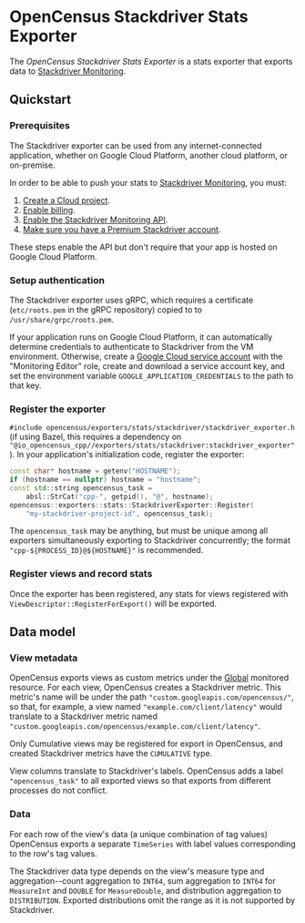 # OpenCensus Stackdriver Stats Exporter

The *OpenCensus Stackdriver Stats Exporter* is a stats exporter that exports 
data to [Stackdriver Monitoring](stackdriver-monitoring).

## Quickstart

### Prerequisites

The Stackdriver exporter can be used from any internet-connected application,
whether on Google Cloud Platform, another cloud platform, or on-premise.

In order to be able to push your stats to [Stackdriver Monitoring](stackdriver-monitoring), you must:
1. [Create a Cloud project](https://support.google.com/cloud/answer/6251787?hl=en).
2. [Enable billing](https://support.google.com/cloud/answer/6288653#new-billing).
3. [Enable the Stackdriver Monitoring API](https://app.google.stackdriver.com/).
4. [Make sure you have a Premium Stackdriver account](https://cloud.google.com/monitoring/accounts/tiers).

These steps enable the API but don't require that your app is hosted on Google Cloud Platform.

### Setup authentication
The Stackdriver exporter uses gRPC, which requires a certificate 
(`etc/roots.pem` in the gRPC repository) copied to
to `/usr/share/grpc/roots.pem`.

If your application runs on Google Cloud Platform, it can automatically 
determine credentials to authenticate to Stackdriver from the VM environment.
Otherwise, create a 
[Google Cloud service account](https://cloud.google.com/iam/docs/creating-managing-service-accounts)
with the "Monitoring Editor" role, create and download a service account key,
and set the environment variable `GOOGLE_APPLICATION_CREDENTIALS` to the path to
that key.

### Register the exporter

`#include opencensus/exporters/stats/stackdriver/stackdriver_exporter.h` (if
using Bazel, this requires a dependency on 
`"@io_opencensus_cpp//exporters/stats/stackdriver:stackdriver_exporter"`).
In your application's initialization code, register the exporter:
```c++
const char* hostname = getenv("HOSTNAME");
if (hostname == nullptr) hostname = "hostname";
const std::string opencensus_task =
    absl::StrCat("cpp-", getpid(), "@", hostname);
opencensus::exporters::stats::StackdriverExporter::Register(
    "my-stackdriver-project-id", opencensus_task);
```
The `opencensus_task` may be anything, but must be unique among all exporters
simultaneously exporting to Stackdriver concurrently; the format 
`"cpp-${PROCESS_ID}@${HOSTNAME}"` is recommended.

### Register views and record stats

Once the exporter has been registered, any stats for views registered with
`ViewDescriptor::RegisterForExport()` will be exported.

## Data model

### View metadata

OpenCensus exports views as custom metrics under the 
[Global](https://cloud.google.com/monitoring/api/resources#tag_global)
monitored resource. For each view, OpenCensus creates a Stackdriver metric. This
metric's name will be under the path `"custom.googleapis.com/opencensus/"`, so
that, for example, a view named `"example.com/client/latency"` would translate
to a Stackdriver metric named
`"custom.googleapis.com/opencensus/example.com/client/latency"`.

Only Cumulative views may be registered for export in OpenCensus, and created
Stackdriver metrics have the `CUMULATIVE` type.

View columns translate to Stackdriver's labels. OpenCensus adds a label 
`"opencensus_task"` to all exported views so that exports from different
processes do not conflict.

### Data

For each row of the view's data (a unique combination of tag values) OpenCensus
exports a separate `TimeSeries` with label values corresponding to the row's tag
values.

The Stackdriver data type depends on the 
view's measure type and aggregation--count aggregation to `INT64`, sum 
aggregation to `INT64` for `MeasureInt` and `DOUBLE` for `MeasureDouble`, and
distribution aggregation to `DISTRIBUTION`. Exported distributions omit the
range as it is not supported by Stackdriver.

